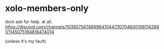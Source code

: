 # xolo-members-only
dont ask for help. at all.
https://discord.com/channels/1038575674899841044/1107046001061142681/1145075194818474074

(unless it's my fault)
